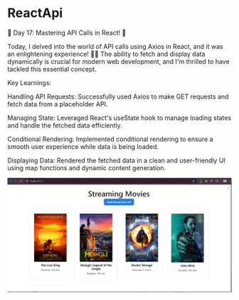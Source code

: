 # ReactApi 
🚀 Day 17: Mastering API Calls in React! 🌟

Today, I delved into the world of API calls using Axios in React, and it was an enlightening experience! 📡🔧 The ability to fetch and display data dynamically is crucial for modern web development, and I'm thrilled to have tackled this essential concept.

Key Learnings:

Handling API Requests: Successfully used Axios to make GET requests and fetch data from a placeholder API.

Managing State: Leveraged React's useState hook to manage loading states and handle the fetched data efficiently.

Conditional Rendering: Implemented conditional rendering to ensure a smooth user experience while data is being loaded.

Displaying Data: Rendered the fetched data in a clean and user-friendly UI using map functions and dynamic content generation.



![image](https://github.com/yprasad28/reactApi/blob/56d1c3787457cd312d5a5ecbd0f7a89ba2a5acdc/Screenshot%202025-02-24%20145108.png)



